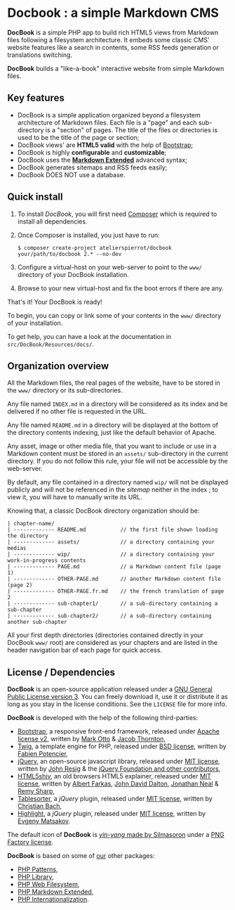 Docbook : a simple Markdown CMS
===============================

**DocBook** is a simple PHP app to build rich HTML5 views from Markdown files following a 
filesystem architecture. It embeds some classic CMS' website features like a search in contents,
some RSS feeds generation or translations switching.

**DocBook** builds a "like-a-book" interactive website from simple Markdown files.


Key features
------------

-   DocBook is a simple application organized beyond a filesystem architecture of Markdown files.
    Each file is a "page" and each sub-directory is a "section" of pages. The title of the files 
    or directories is used to be the title of the page or section;
-   DocBook views' are **HTML5 valid** with the help of [Bootstrap](http://twitter.github.io/bootstrap/);
-   DocBook is highly **configurable** and **customizable**;
-   DocBook uses the [**Markdown Extended**](http://aboutmde.org/) advanced syntax;
-   DocBook generates sitemaps and RSS feeds easily;
-   DocBook DOES NOT use a database.


Quick install
-------------

1.  To install *DocBook*, you will first need [Composer](http://getcomposer.org/) which is
    required to install all dependencies.

2.  Once Composer is installed, you just have to run:

        $ composer create-project atelierspierrot/docbook your/path/to/docbook 2.* --no-dev

3.  Configure a virtual-host on your web-server to point to the `www/` directory of your
    DocBook installation.

4.  Browse to your new virtual-host and fix the boot errors if there are any.

That's it! Your DocBook is ready!

To begin, you can copy or link some of your contents in the `www/` directory of your
installation.

To get help, you can have a look at the documentation in `src/DocBook/Resources/docs/`.


Organization overview
---------------------

All the Markdown files, the real pages of the website, have to be stored in the `www/` 
directory or its sub-directories.

Any file named `INDEX.md` in a directory will be considered as its index and be delivered if 
no other file is requested in the URL.

Any file named `README.md` in a directory will be displayed at the bottom of the directory 
contents indexing, just like the default behavior of Apache.

Any asset, image or other media file, that you want to include or use in a Markdown
content must be stored in an `assets/` sub-directory in the current directory. If you do
not follow this rule, your file will not be accessible by the web-server.

By default, any file contained in a directory named `wip/` will not be displayed publicly 
and will not be referenced in the *sitemap* neither in the index ; to view it, you will have 
to manually write its URL. 

Knowing that, a classic DocBook directory organization should be:

    | chapter-name/
    | ------------- README.md           // the first file shown loading the directory
    | ------------- assets/             // a directory containing your medias
    | ------------- wip/                // a directory containing your work-in-progress contents
    | ------------- PAGE.md             // a Markdown content file (page 1)
    | ------------- OTHER-PAGE.md       // another Markdown content file (page 2)
    | ------------- OTHER-PAGE.fr.md    // the french translation of page 2
    | ------------- sub-chapter1/       // a sub-directory containing a sub-chapter
    | ------------- sub-chapter2/       // a sub-directory containing another sub-chapter

All your first depth directories (directories contained directly in your DocBook `www/` root)
are considered as your chapters and are listed in the header navigation bar of each page
for quick access.


License / Dependencies
----------------------

**DocBook** is an open-source application released under a
[GNU General Public License version 3](http://github.com/atelierspierrot/docbook/blob/master/LICENSE). 
You can freely download it, use it or distribute it as long as you stay in the license 
conditions. See the `LICENSE` file for more info.

**DocBook** is developed with the help of the following third-parties:

-   [Bootstrap](http://twitter.github.io/bootstrap/), a responsive front-end framework, 
    released under [Apache license v2](http://www.apache.org/licenses/LICENSE-2.0),
    written by [Mark Otto](http://twitter.com/mdo) & [Jacob Thornton](http://twitter.com/fat),    
-   [Twig](http://twig.sensiolabs.org/), a template engine for PHP, 
    released under [BSD license](http://opensource.org/licenses/BSD-3-Clause),
    written by [Fabien Potencier](http://connect.sensiolabs.com/api/alternates/4aed4f5d-e0cb-4320-902f-885fddaa7d15),
-   [jQuery](http://jquery.com/), an open-source javascript library, 
    released under [MIT license](http://github.com/jquery/jquery/blob/master/MIT-LICENSE.txt),
    written by [John Resig](http://ejohn.org/) & the [jQuery Foundation and other contributors](http://jquery.org/),
-   [HTML5shiv](http://code.google.com/p/html5shiv/), an old browsers HTML5 explainer, 
    released under [MIT license](http://github.com/jquery/jquery/blob/master/MIT-LICENSE.txt),
    written by [Albert Farkas](http://twitter.com/afarkas), [John David Dalton](http://twitter.com/jdalton), 
    [Jonathan Neal](http://twitter.com/jon_neal) & [Remy Sharp](http://twitter.com/rem),
-   [Tablesorter](http://mottie.github.io/tablesorter/docs/), a *jQuery* plugin, 
    released under [MIT license](http://github.com/jquery/jquery/blob/master/MIT-LICENSE.txt),
    written by [Christian Bach](http://twitter.com/lovepeacenukes),
-   [Highlight](http://webcodingstudio.com/blog/jquery-syntax-highlight-plugin), a *jQuery* plugin, 
    released under [MIT license](http://github.com/jquery/jquery/blob/master/MIT-LICENSE.txt),
    written by [Evgeny Matsakov](http://webcodingstudio.com/).

The default icon of **DocBook** is [*yin-yang* made by Silmasoron](http://www.pngfactory.net/png/5154/yin-yang)
under a [PNG Factory license](http://www.pngfactory.net/licence/PngFactory/).

**DocBook** is based on some of [our](http://www.ateliers-pierrot.fr/) other packages:

-   [PHP Patterns](http://github.com/atelierspierrot/patterns),
-   [PHP Library](http://github.com/atelierspierrot/library),
-   [PHP Web Filesystem](http://github.com/atelierspierrot/webfilesystem),
-   [PHP Markdown Extended](http://github.com/piwi/markdown-extended),
-   [PHP Internationalization](http://github.com/atelierspierrot/internationalization).
